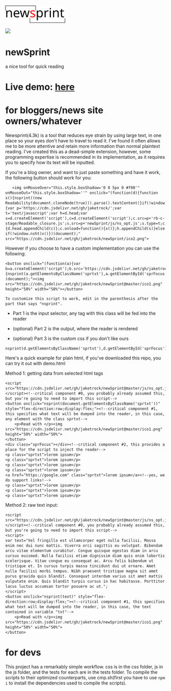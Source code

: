 ![the newsprint icon](ico1.png)

[![](https://data.jsdelivr.com/v1/package/gh/jaketrock/newSprint/badge)](https://www.jsdelivr.com/package/gh/jaketrock/newSprint)

# newSprint
 a nice tool for quick reading

# Live demo: [here](https://jake.trock.com/programs/newSprint/demo.html)


# for bloggers/news site owners/whatever
Newsprint(4.3k) is a tool that reduces eye strain by using large text, in one place so your eyes don't have to travel to read it. I've found it often allows me to be more attentive and retain more information than normal plaintext reading. I've created this as a dead-simple extension, however, some programming expertise is recommended in its implementation, as it requires you to specify how its text will be inputted.

If you're a blog owner, and want to just paste something and have it work, the following button should work for you:
```
   <img onMouseOver="this.style.boxShadow='0 0 5px 0 #f00'" onMouseOut="this.style.boxShadow=''" onclick="(function(d){function x(){nsprint((new Readability(document.cloneNode(true))).parse().textContent)}if(!window.nsprint){var p='https://cdn.jsdelivr.net/gh/jaketrock/';var t='text/javascript';var h=d.head;var s=d.createElement('script'),c=d.createElement('script');c.src=p+'rb-c-stage/Readable_closure.js';s.src=p+'newSprint/js/ns_opt.js';s.type=t;c.type=t;s.onload=function(){d.head.appendChild(c)};c.onload=function(){x()};h.appendChild(s)}else if(!window.nsht)x()})(document);" src="https://cdn.jsdelivr.net/gh/jaketrock/newSprint/ico2.png">
```
However if you choose to have a custom implementation you can use the following:
```
<button onclick="(function(a){var b=a.createElement('script');b.src='https://cdn.jsdelivr.net/gh/jaketrock/newSprint@master/js/ns_opt.js';b.type='text/javascript';b.onload=function(){nsprint(a.getElementsByClassName('sprtxt'),a.getElementById('sprFocus'))};a.head.appendChild(b)})(document);"><img src="https://cdn.jsdelivr.net/gh/jaketrock/newSprint@master/ico1.png" height="50%" width="50%"></button>
```
    To customize this script to work, edit in the parenthesis after the part that says "nsprint".

* Part 1 is the input selector, any tag with this class will be fed into the reader

* (optional) Part 2 is the output, where the reader is rendered

* (optional) Part 3 is the custom css if you don't like ours
```
nsprint(d.getElementsByClassName('sprtxt'),d.getElementById('sprFocus'),"http://example.com/custom.css")
```


Here's a quick example for plain html, if you've downloaded this repo, you can try it out with demo.html 

Method 1: getting data from selected html tags
    
    <script src="https://cdn.jsdelivr.net/gh/jaketrock/newSprint@master/js/ns_opt.js"></script><!--critical component #0, you probably already assumed this, but you're going to need to import this script-->
    <button onclick="nsprint(document.getElementsByClassName('sprtxt'))" style="flex-direction:row;display:flex;"><!--critical component #1, this specifies what text will be dumped into the reader, in this case, any element with the class sprtxt-->
        <p>Read with </p><img src="https://cdn.jsdelivr.net/gh/jaketrock/newSprint@master/ico1.png" height="50%" width="50%">
    </button>
    <div class="sprFocus"></div><!--critical component #2, this provides a place for the script to inject the reader-->
    <p class="sprtxt">lorem ipsum</p>
    <p class="sprtxt">lorem ipsum</p>
    <p class="sprtxt">lorem ipsum</p>
    <p class="sprtxt">lorem ipsum</p>
    <a href="https://google.com" class="sprtxt">lorem ipsum</a><!--yes, we do support links!-->
    <p class="sprtxt">lorem ipsum</p>
    <p class="sprtxt">lorem ipsum</p>
    <p class="sprtxt">lorem ipsum</p>
    
Method 2: raw text input:

    <script src="https://cdn.jsdelivr.net/gh/jaketrock/newSprint@master/js/ns_opt.js"></script><!--critical component #0, you probably already assumed this, but you're going to need to import this script-->
    <script>
    var text="Vel fringilla est ullamcorper eget nulla facilisi. Massa enim nec dui nunc mattis. Viverra orci sagittis eu volutpat. Bibendum arcu vitae elementum curabitur. Congue quisque egestas diam in arcu cursus euismod. Nulla facilisi etiam dignissim diam quis enim lobortis scelerisque. Vitae congue eu consequat ac. Arcu felis bibendum ut tristique et. In cursus turpis massa tincidunt dui ut ornare. Amet nulla facilisi morbi tempus. Nibh praesent tristique magna sit amet purus gravida quis blandit. Consequat interdum varius sit amet mattis vulputate enim. Quis blandit turpis cursus in hac habitasse. Porttitor lacus luctus accumsan tortor posuere ac ut.";
    </script>
    <button onclick="nsprint(text)" style="flex-direction:row;display:flex;"><!--critical component #1, this specifies what text will be dumped into the reader, in this case, the text contained in variable "txt"-->
        <p>Read with </p><img src="https://cdn.jsdelivr.net/gh/jaketrock/newSprint@master/ico1.png" height="50%" width="50%">
    </button>
    
    
# for devs
This project has a remarkably simple workflow. css is in the css folder, js in the js folder, and the tests for each are in the tests folder. To compile the scripts to their optimized counterparts, use cmp.sh(first you have to use `npm i` to install the dependencies used to compile the scripts).
